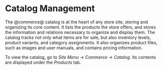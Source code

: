 # Catalog Management [](id=catalog-management)

The @commerce@ catalog is at the heart of any store site, storing and organizing
its core content. It lists the products the store offers, and stores the
information and relations necessary to organize and display them. The catalog
tracks not only what items are for sale, but also inventory levels, product
variants, and category assignments. It also organizes product files, such as
images and user manuals, and contains pricing information.

To view the catalog, go to *Site Menu* &rarr; *Commerce* &rarr; *Catalog*. Its
contents are displayed under the *Products* tab.
